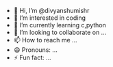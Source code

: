 - 👋 Hi, I’m @divyanshumishr
- 👀 I’m interested in coding
- 🌱 I’m currently learning c,python
- 💞️ I’m looking to collaborate on ...
- 📫 How to reach me ...
- 😄 Pronouns: ...
- ⚡ Fun fact: ...

<!---
divyanshumishr/divyanshumishr is a ✨ special ✨ repository because its `README.md` (this file) appears on your GitHub profile.
You can click the Preview link to take a look at your changes.
--->
